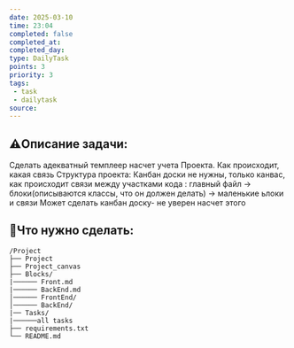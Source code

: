 ```yaml
---
date: 2025-03-10
time: 23:04
completed: false
completed_at: 
completed_day: 
type: DailyTask
points: 3
priority: 3
tags: 
 - task
 - dailytask
source: 
---
```


## ⚠️Описание задачи:

Сделать адекватный темплеер насчет учета Проекта. Как происходит, какая связь 
Структура проекта: Канбан доски не нужны, только канвас, как происходит связи между участками кода : главный файл -> блоки(описываются классы, что он должен делать) -> маленькие ьлоки и связи
Может сделать канбан доску- не уверен насчет этого 

## 📝Что нужно сделать:
```plaintext
/Project
├── Project
├── Project_canvas
├── Blocks/
|────── Front.md
|────── BackEnd.md
│────── FrontEnd/
│────── BackEnd/
|── Tasks/
|──────all tasks
├── requirements.txt
└── README.md